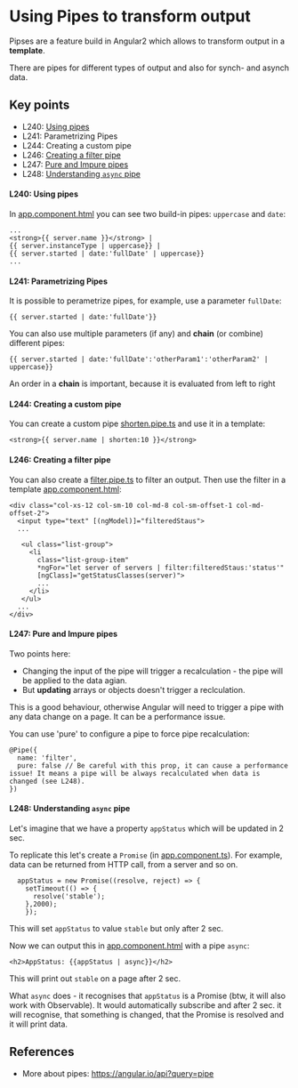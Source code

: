 # Using Pipes to transform output

Pipses are a feature build in Angular2 which allows to transform output in a **template**.

There are pipes for different types of output and also for synch- and asynch data.
## Key points
* L240: [Using pipes](https://github.com/ebd622/fe-samples/blob/master/pipes/README.md#l240-using-pipes)
* L241: Parametrizing Pipes
* L244: Creating a custom pipe
* L246: [Creating a filter pipe](#l246-creating-a-filter-pipe)
* L247: [Pure and Impure pipes](#l247-pure-and-impure-pipes)
* L248: [Understanding `async` pipe](#l248-understanding-async-pipe)


#### L240: Using pipes

In [app.component.html](https://github.com/ebd622/fe-samples/blob/master/pipes/src/app/app.component.html) you can see two build-in pipes: `uppercase` and `date`:

```
...
<strong>{{ server.name }}</strong> |
{{ server.instanceType | uppercase}} |
{{ server.started | date:'fullDate' | uppercase}}
...
```
#### L241: Parametrizing Pipes
It is possible to perametrize pipes, for example, use a parameter `fullDate`:

```
{{ server.started | date:'fullDate'}}
```

You can also use multiple parameters (if any) and **chain** (or combine) different pipes:

```
{{ server.started | date:'fullDate':'otherParam1':'otherParam2' | uppercase}}
```
An order in a **chain** is important, because it is evaluated from left to right

#### L244: Creating a custom pipe

You can create a custom pipe [shorten.pipe.ts](https://github.com/ebd622/fe-samples/blob/master/pipes/src/app/shorten.pipe.ts) and use it in a template:
```
<strong>{{ server.name | shorten:10 }}</strong>
```

#### L246: Creating a filter pipe

You can also create a [filter.pipe.ts](https://github.com/ebd622/fe-samples/blob/master/pipes/src/app/filter.pipe.ts) to filter an output. Then use the filter in a template [app.component.html](https://github.com/ebd622/fe-samples/blob/master/pipes/src/app/app.component.html):

```
<div class="col-xs-12 col-sm-10 col-md-8 col-sm-offset-1 col-md-offset-2">
  <input type="text" [(ngModel)]="filteredStaus">
  ...

   <ul class="list-group">
     <li
       class="list-group-item"
       *ngFor="let server of servers | filter:filteredStaus:'status'"
       [ngClass]="getStatusClasses(server)">
       ...
     </li>
   </ul>
  ...
</div>
```

#### L247: Pure and Impure pipes
Two points here:
* Changing the input of the pipe will trigger a recalculation - the pipe will be applied to the data agian.
* But **updating** arrays or objects doesn't trigger a reclculation.

This is a good behaviour, otherwise Angular will need to trigger a pipe with any data change on a page. It can be a performance issue.

You can use 'pure' to configure a pipe to force pipe recalculation:
```
@Pipe({
  name: 'filter',
  pure: false // Be careful with this prop, it can cause a performance issue! It means a pipe will be always recalculated when data is changed (see L248).
})
```

#### L248: Understanding `async` pipe

Let's imagine that we have a property `appStatus` which will be updated in 2 sec. 

To replicate this let's create a `Promise` (in [app.component.ts](https://github.com/ebd622/fesamples/blob/master/pipes/src/app/app.component.ts)). For example, data can be returned from HTTP call, from a server and so on.

```
  appStatus = new Promise((resolve, reject) => {
    setTimeout(() => {
      resolve('stable');
    },2000);
    });
```
This will set `appStatus` to value `stable` but only after 2 sec.

Now we can output this in [app.component.html](https://github.com/ebd622/fe-samples/blob/master/pipes/src/app/app.component.html) with a pipe `async`:

```
<h2>AppStatus: {{appStatus | async}}</h2>
```
This will print out `stable` on a page after 2 sec.

What `async` does - it recognises that `appStatus` is a Promise (btw, it will also work with Observable). It would automatically subscribe and after 2 sec. 
it will recognise, that something is changed, that the Promise is resolved and it will print data.

## References
* More about pipes: https://angular.io/api?query=pipe
